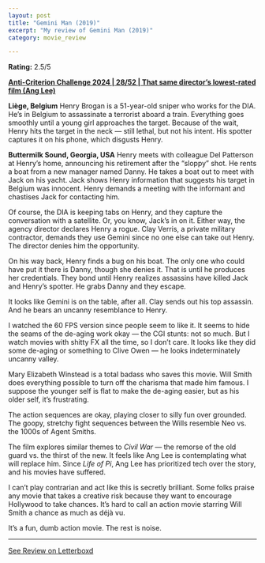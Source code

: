 ```yaml
---
layout: post
title: "Gemini Man (2019)"
excerpt: "My review of Gemini Man (2019)"
category: movie_review

---
```


**Rating:** 2.5/5

<b><a href="https://boxd.it/qBmUY/detail" rel="nofollow">Anti-Criterion Challenge 2024 | 28/52 | That same director’s lowest-rated film (Ang Lee)</a></b>

<b>Liège, Belgium</b>
Henry Brogan is a 51-year-old sniper who works for the DIA. He’s in Belgium to assassinate a terrorist aboard a train. Everything goes smoothly until a young girl approaches the target. Because of the wait, Henry hits the target in the neck — still lethal, but not his intent. His spotter captures it on his phone, which disgusts Henry.

<b>Buttermilk Sound, Georgia, USA</b>
Henry meets with colleague Del Patterson at Henry’s home, announcing his retirement after the “sloppy” shot. He rents a boat from a new manager named Danny. He takes a boat out to meet with Jack on his yacht. Jack shows Henry information that suggests his target in Belgium was innocent. Henry demands a meeting with the informant and chastises Jack for contacting him.

Of course, the DIA is keeping tabs on Henry, and they capture the conversation with a satellite. Or, you know, Jack’s in on it. Either way, the agency director declares Henry a rogue. Clay Verris, a private military contractor, demands they use Gemini since no one else can take out Henry. The director denies him the opportunity.

On his way back, Henry finds a bug on his boat. The only one who could have put it there is Danny, though she denies it. That is until he produces her credentials. They bond until Henry realizes assassins have killed Jack and Henry’s spotter. He grabs Danny and they escape.

It looks like Gemini is on the table, after all. Clay sends out his top assassin. And he bears an uncanny resemblance to Henry.

I watched the 60 FPS version since people seem to like it. It seems to hide the seams of the de-aging work okay — the CGI stunts: not so much. But I watch movies with shitty FX all the time, so I don’t care. It looks like they did some de-aging or something to Clive Owen — he looks indeterminately uncanny valley.

Mary Elizabeth Winstead is a total badass who saves this movie. Will Smith does everything possible to turn off the charisma that made him famous. I suppose the younger self is flat to make the de-aging easier, but as his older self, it’s frustrating.

The action sequences are okay, playing closer to silly fun over grounded. The goopy, stretchy fight sequences between the Wills resemble Neo vs. the 1000s of Agent Smiths.

The film explores similar themes to <i>Civil War</i> — the remorse of the old guard vs. the thirst of the new. It feels like Ang Lee is contemplating what will replace him. Since <i>Life of Pi</i>, Ang Lee has prioritized tech over the story, and his movies have suffered.

I can’t play contrarian and act like this is secretly brilliant. Some folks praise any movie that takes a creative risk because they want to encourage Hollywood to take chances. It’s hard to call an action movie starring Will Smith a chance as much as déjà vu.

It’s a fun, dumb action movie. The rest is noise.

<hr>

[See Review on Letterboxd](https://boxd.it/6QiZv7)
